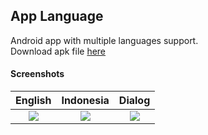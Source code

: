 ## App Language ##

Android app with multiple languages support.  
Download apk file [here](https://e.pcloud.link/publink/show?code=XZrOO1Z22hPx3EpM2JpTrk10g5bXBxOAjAy)

#### Screenshots ####
| English | Indonesia | Dialog |
| :---: | :---: | :---: |
| ![](https://images2.imgbox.com/28/38/lGGsLvwr_o.png) | ![](https://images2.imgbox.com/5b/af/DXBdghwV_o.png) | ![](https://images2.imgbox.com/d6/80/voaj0wrR_o.png) |